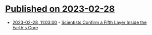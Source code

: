 # [Published on 2023-02-28](index.md)

* [2023-02-28, 11:03:00](https://soylentnews.org/article.pl?sid=23/02/27/1637252&from=rss) - [Scientists Confirm a Fifth Layer Inside the Earth's Core](https://soylentnews.org/article.pl?sid=23/02/27/1637252&from=rss)

